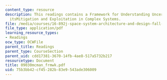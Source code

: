 ```yaml
---
content_type: resource
description: This readings contains a Framework for Understanding Uncertainty and
  itsMitigation and Exploitation in Complex Systems.
file: /media/courses/16-892j-space-system-architecture-and-design-fall-2004/75b3bb42cf45282b83e9543ade306009_09030mcman_frmwk.pdf
file_type: application/pdf
learning_resource_types:
- Readings
ocw_type: OCWFile
parent_title: Readings
parent_type: CourseSection
parent_uid: cdd17381-3670-14fb-4ae8-517a5732b217
resourcetype: Document
title: 09030mcman_frmwk.pdf
uid: 75b3bb42-cf45-282b-83e9-543ade306009
---
```

